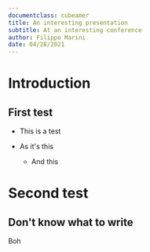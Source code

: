 ```yaml
---
documentclass: cubeamer
title: An interesting presentation
subtitle: At an interesting conference
author: Filippo Marini
date: 04/28/2021
---
```


# Introduction

## First test

* This is a test

* As it's this

  * And this

# Second test

## Don't know what to write

Boh

